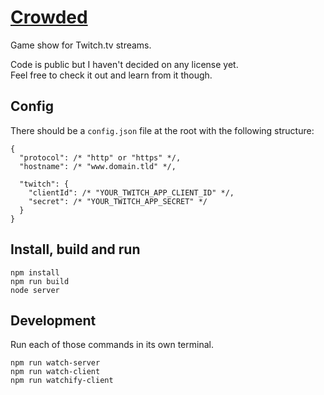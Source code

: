 # [Crowded](http://crowded.sparklinlabs.com/)

Game show for Twitch.tv streams.

Code is public but I haven't decided on any license yet.  
Feel free to check it out and learn from it though.

## Config

There should be a `config.json` file at the root with the following structure:

```
{
  "protocol": /* "http" or "https" */,
  "hostname": /* "www.domain.tld" */,

  "twitch": {
    "clientId": /* "YOUR_TWITCH_APP_CLIENT_ID" */,
    "secret": /* "YOUR_TWITCH_APP_SECRET" */
  }
}

```

## Install, build and run

```
npm install
npm run build
node server
```

## Development

Run each of those commands in its own terminal.

```
npm run watch-server
npm run watch-client
npm run watchify-client
```

